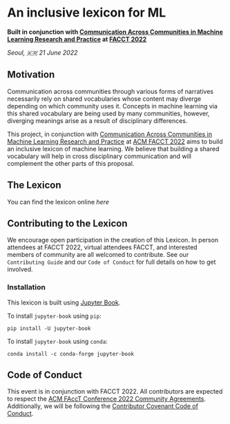 # An inclusive lexicon for ML 
**Built in conjunction with [Communication Across Communities in Machine Learning Research and Practice](https://sites.google.com/view/sedl-workshop/) at [FACCT 2022](https://facctconference.org/2022/acceptedcraft.html)**

*Seoul, 🇰🇷 21 June 2022*

## Motivation

Communication across communities through various forms of narratives necessarily rely on shared vocabularies whose content may diverge depending on which community uses it. Concepts in machine learning via this shared vocabulary are being used by many communities, however, diverging meanings arise as a result of disciplinary differences. 

This project, in conjunction with [Communication Across Communities in Machine Learning Research and Practice](https://sites.google.com/view/sedl-workshop/) at [ACM FACCT 2022](https://facctconference.org/2022/acceptedcraft.html) aims to build an inclusive lexicon of machine learning. We believe that building a shared vocabulary will help in cross disciplinary communication and will complement the other parts of this proposal.

## The Lexicon

You can find the lexicon online *here*

## Contributing to the Lexicon

We encourage open participation in the creation of this Lexicon. 
In person attendees at FACCT 2022, virtual attendees FACCT, and interested members of community are all welcomed to contribute.
See our `Contributing Guide` and our `Code of Conduct` for full details on how to get involved.

### Installation

This lexicon is built using [Jupyter Book](https://jupyterbook.org/en/stable/intro.html). 

To install `jupyter-book` using `pip`:

```
pip install -U jupyter-book
```

To install `jupyter-book` using `conda`:

```
conda install -c conda-forge jupyter-book
```

## Code of Conduct

This event is in conjunction with FACCT 2022.  All contributors are expected to respect the [ACM FAccT Conference 2022 Community Agreements](https://facctconference.org/2022/community.html).
Additionally, we will be following the [Contributor Covenant Code of Conduct](https://github.com/sedl-at-facct2022/ml-lexicon/blob/main/CODE_OF_CONDUCT.md).

